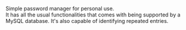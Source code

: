 Simple password manager for personal use.  
It has all the usual functionalities that comes with being supported by a MySQL
database. It's also capable of identifying repeated entries.  

